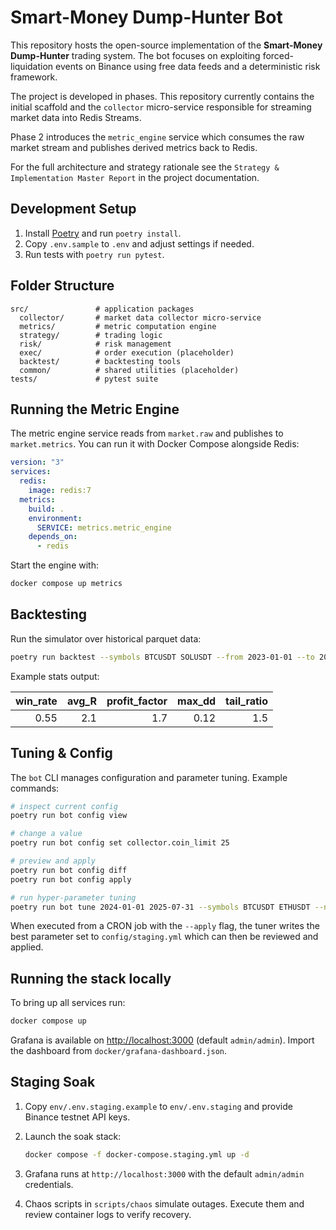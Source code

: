 # Smart-Money Dump-Hunter Bot

This repository hosts the open-source implementation of the **Smart-Money Dump-Hunter** trading system. The bot focuses on exploiting forced-liquidation events on Binance using free data feeds and a deterministic risk framework.

The project is developed in phases. This repository currently contains the initial scaffold and the `collector` micro-service responsible for streaming market data into Redis Streams.

Phase 2 introduces the `metric_engine` service which consumes the raw market stream and publishes derived metrics back to Redis.

For the full architecture and strategy rationale see the `Strategy & Implementation Master Report` in the project documentation.

## Development Setup

1. Install [Poetry](https://python-poetry.org/) and run `poetry install`.
2. Copy `.env.sample` to `.env` and adjust settings if needed.
3. Run tests with `poetry run pytest`.

## Folder Structure

```
src/               # application packages
  collector/       # market data collector micro-service
  metrics/         # metric computation engine
  strategy/        # trading logic
  risk/            # risk management
  exec/            # order execution (placeholder)
  backtest/        # backtesting tools
  common/          # shared utilities (placeholder)
tests/             # pytest suite
```

## Running the Metric Engine

The metric engine service reads from `market.raw` and publishes to `market.metrics`.
You can run it with Docker Compose alongside Redis:

```yaml
version: "3"
services:
  redis:
    image: redis:7
  metrics:
    build: .
    environment:
      SERVICE: metrics.metric_engine
    depends_on:
      - redis
```

Start the engine with:

```bash
docker compose up metrics
```

## Backtesting

Run the simulator over historical parquet data:

```bash
poetry run backtest --symbols BTCUSDT SOLUSDT --from 2023-01-01 --to 2025-07-31
```

Example stats output:

| win_rate | avg_R | profit_factor | max_dd | tail_ratio |
|---------:|------:|--------------:|------:|-----------:|
| 0.55 | 2.1 | 1.7 | 0.12 | 1.5 |

## Tuning & Config

The `bot` CLI manages configuration and parameter tuning. Example commands:

```bash
# inspect current config
poetry run bot config view

# change a value
poetry run bot config set collector.coin_limit 25

# preview and apply
poetry run bot config diff
poetry run bot config apply

# run hyper-parameter tuning
poetry run bot tune 2024-01-01 2025-07-31 --symbols BTCUSDT ETHUSDT --n_trials 100
```

When executed from a CRON job with the `--apply` flag, the tuner writes the best
parameter set to `config/staging.yml` which can then be reviewed and applied.

## Running the stack locally

To bring up all services run:

```bash
docker compose up
```

Grafana is available on [http://localhost:3000](http://localhost:3000) (default `admin/admin`).
Import the dashboard from `docker/grafana-dashboard.json`.

## Staging Soak

1. Copy `env/.env.staging.example` to `env/.env.staging` and provide Binance
   testnet API keys.
2. Launch the soak stack:

   ```bash
   docker compose -f docker-compose.staging.yml up -d
   ```

3. Grafana runs at `http://localhost:3000` with the default `admin/admin`
   credentials.
4. Chaos scripts in `scripts/chaos` simulate outages. Execute them and review
   container logs to verify recovery.

